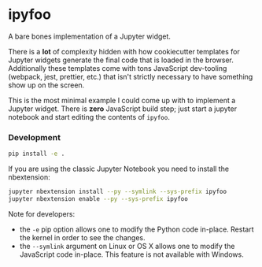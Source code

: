 # ipyfoo

A bare bones implementation of a Jupyter widget.

There is a **lot** of complexity hidden with how cookiecutter
templates for Jupyter widgets generate the final code that
is loaded in the browser. Additionally these templates come
with tons JavaScript dev-tooling (webpack, jest, prettier, etc.) 
that isn't strictly necessary to have something show up on 
the screen.

This is the most minimal example I could come up with to
implement a Jupyter widget. There is **zero** JavaScript
build step; just start a jupyter notebook and start
editing the contents of `ipyfoo`.

### Development

```bash
pip install -e .
```

If you are using the classic Jupyter Notebook you need to install the nbextension:

```bash
jupyter nbextension install --py --symlink --sys-prefix ipyfoo
jupyter nbextension enable --py --sys-prefix ipyfoo
```

Note for developers:

- the `-e` pip option allows one to modify the Python code in-place. Restart the kernel in order to see the changes.
- the `--symlink` argument on Linux or OS X allows one to modify the JavaScript code in-place. This feature is not available with Windows.
